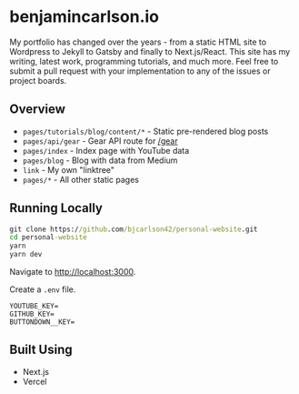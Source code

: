 # benjamincarlson.io

My portfolio has changed over the years - from a static HTML site to Wordpress to Jekyll to Gatsby and finally to Next.js/React. This site has my writing, latest work, programming tutorials, and much more. Feel free to submit a pull request with your implementation to any of the issues or project boards.

## Overview

- `pages/tutorials/blog/content/*` - Static pre-rendered blog posts
- `pages/api/gear` - Gear API route for [/gear](https://benjamincarlson.io/gear)
- `pages/index` - Index page with YouTube data
- `pages/blog` - Blog with data from Medium
- `link` - My own "linktree"
- `pages/*` - All other static pages

## Running Locally

```cmd
git clone https://github.com/bjcarlson42/personal-website.git
cd personal-website
yarn
yarn dev
```

Navigate to [http://localhost:3000](http://localhost:3000).

Create a `.env` file.

```
YOUTUBE_KEY=
GITHUB_KEY=
BUTTONDOWN__KEY=
```

## Built Using 

- Next.js
- Vercel